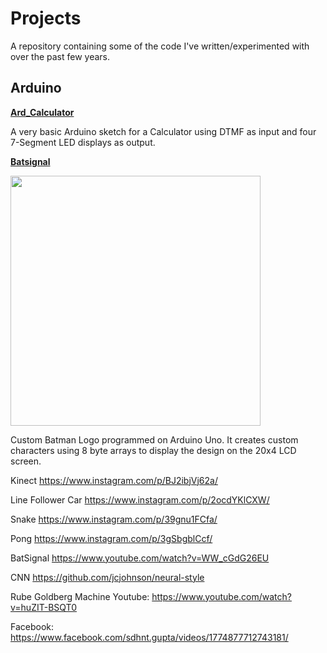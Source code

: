 # Projects

A repository containing some of the code I've written/experimented with over the past few years.

## Arduino


**[Ard_Calculator](https://github.com/krohak/Projects/blob/master/Arduino/Ard_Calculator/Ard_Calculator.ino)**

A very basic Arduino sketch for a Calculator using DTMF as input and four 7-Segment LED displays as output. 

**[Batsignal](https://github.com/krohak/Projects/blob/master/Arduino/Batsignal/Batsignal.ino)**

<img src="https://pbs.twimg.com/profile_banners/3312354553/1439293197" width="400px">

Custom Batman Logo programmed on Arduino Uno. It creates custom characters using 8 byte arrays to display the design on the 20x4 LCD screen.


Kinect
https://www.instagram.com/p/BJ2ibjVj62a/

Line Follower Car
https://www.instagram.com/p/2ocdYKlCXW/

Snake
https://www.instagram.com/p/39gnu1FCfa/

Pong
https://www.instagram.com/p/3gSbgblCcf/

BatSignal
https://www.youtube.com/watch?v=WW_cGdG26EU


CNN
https://github.com/jcjohnson/neural-style

Rube Goldberg Machine
Youtube:  https://www.youtube.com/watch?v=huZIT-BSQT0

Facebook: https://www.facebook.com/sdhnt.gupta/videos/1774877712743181/

